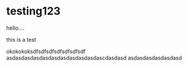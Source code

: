 testing123
==========
hello....


this is a test

okokokoksdfsdfsdfsdfsdfsdfsdf
asdasdasdasdasdasdasdasdasdasdascdasdasd
asdasdasdasdasdasd
